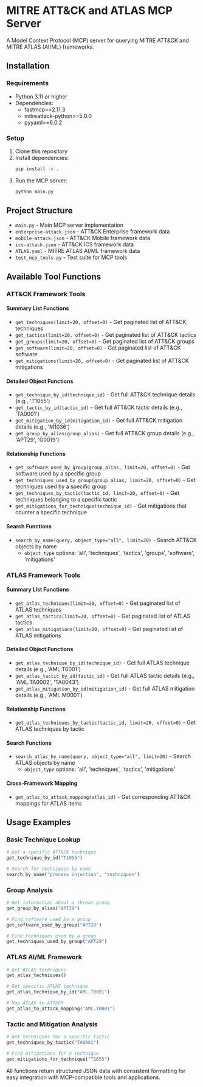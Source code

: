 # MITRE ATT&CK and ATLAS MCP Server

A Model Context Protocol (MCP) server for querying MITRE ATT&CK and MITRE ATLAS (AI/ML) frameworks.

## Installation

### Requirements
- Python 3.11 or higher
- Dependencies:
  - fastmcp>=2.11.3
  - mitreattack-python>=5.0.0
  - pyyaml>=6.0.2

### Setup
1. Clone this repository
2. Install dependencies:
   ```bash
   pip install -e .
   ```
3. Run the MCP server:
   ```bash
   python main.py
   ```

## Project Structure
- `main.py` - Main MCP server implementation
- `enterprise-attack.json` - ATT&CK Enterprise framework data
- `mobile-attack.json` - ATT&CK Mobile framework data  
- `ics-attack.json` - ATT&CK ICS framework data
- `ATLAS.yaml` - MITRE ATLAS AI/ML framework data
- `test_mcp_tools.py` - Test suite for MCP tools

## Available Tool Functions

### ATT&CK Framework Tools

#### Summary List Functions
- `get_techniques(limit=20, offset=0)` - Get paginated list of ATT&CK techniques
- `get_tactics(limit=20, offset=0)` - Get paginated list of ATT&CK tactics
- `get_groups(limit=20, offset=0)` - Get paginated list of ATT&CK groups
- `get_software(limit=20, offset=0)` - Get paginated list of ATT&CK software
- `get_mitigations(limit=20, offset=0)` - Get paginated list of ATT&CK mitigations

#### Detailed Object Functions
- `get_technique_by_id(technique_id)` - Get full ATT&CK technique details (e.g., 'T1055')
- `get_tactic_by_id(tactic_id)` - Get full ATT&CK tactic details (e.g., 'TA0001')
- `get_mitigation_by_id(mitigation_id)` - Get full ATT&CK mitigation details (e.g., 'M1036')
- `get_group_by_alias(group_alias)` - Get full ATT&CK group details (e.g., 'APT29', 'G0019')

#### Relationship Functions
- `get_software_used_by_group(group_alias, limit=20, offset=0)` - Get software used by a specific group
- `get_techniques_used_by_group(group_alias, limit=20, offset=0)` - Get techniques used by a specific group
- `get_techniques_by_tactic(tactic_id, limit=20, offset=0)` - Get techniques belonging to a specific tactic
- `get_mitigations_for_technique(technique_id)` - Get mitigations that counter a specific technique

#### Search Functions
- `search_by_name(query, object_type="all", limit=20)` - Search ATT&CK objects by name
  - `object_type` options: 'all', 'techniques', 'tactics', 'groups', 'software', 'mitigations'

### ATLAS Framework Tools

#### Summary List Functions
- `get_atlas_techniques(limit=20, offset=0)` - Get paginated list of ATLAS techniques
- `get_atlas_tactics(limit=20, offset=0)` - Get paginated list of ATLAS tactics
- `get_atlas_mitigations(limit=20, offset=0)` - Get paginated list of ATLAS mitigations

#### Detailed Object Functions
- `get_atlas_technique_by_id(technique_id)` - Get full ATLAS technique details (e.g., 'AML.T0001')
- `get_atlas_tactic_by_id(tactic_id)` - Get full ATLAS tactic details (e.g., 'AML.TA0002', 'TA0043')
- `get_atlas_mitigation_by_id(mitigation_id)` - Get full ATLAS mitigation details (e.g., 'AML.M0001')

#### Relationship Functions
- `get_atlas_techniques_by_tactic(tactic_id, limit=20, offset=0)` - Get ATLAS techniques by tactic

#### Search Functions
- `search_atlas_by_name(query, object_type="all", limit=20)` - Search ATLAS objects by name
  - `object_type` options: 'all', 'techniques', 'tactics', 'mitigations'

#### Cross-Framework Mapping
- `get_atlas_to_attack_mapping(atlas_id)` - Get corresponding ATT&CK mappings for ATLAS items

## Usage Examples

### Basic Technique Lookup
```python
# Get a specific ATT&CK technique
get_technique_by_id("T1055")

# Search for techniques by name
search_by_name("process injection", "techniques")
```

### Group Analysis
```python
# Get information about a threat group
get_group_by_alias("APT29")

# Find software used by a group
get_software_used_by_group("APT29")

# Find techniques used by a group
get_techniques_used_by_group("APT29")
```

### ATLAS AI/ML Framework
```python
# Get ATLAS techniques
get_atlas_techniques()

# Get specific ATLAS technique
get_atlas_technique_by_id("AML.T0001")

# Map ATLAS to ATT&CK
get_atlas_to_attack_mapping("AML.T0001")
```

### Tactic and Mitigation Analysis
```python
# Get techniques for a specific tactic
get_techniques_by_tactic("TA0001")

# Find mitigations for a technique
get_mitigations_for_technique("T1055")
```

All functions return structured JSON data with consistent formatting for easy integration with MCP-compatible tools and applications.